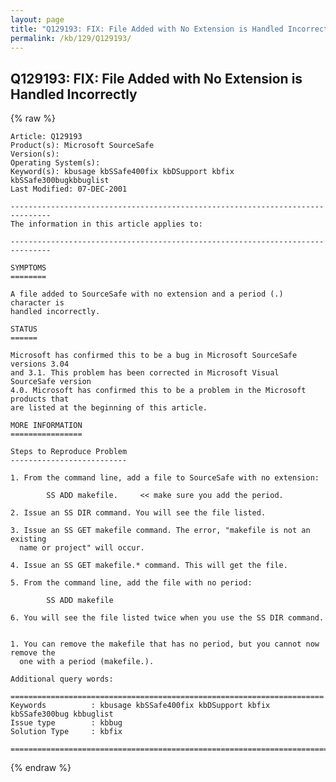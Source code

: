 ```yaml
---
layout: page
title: "Q129193: FIX: File Added with No Extension is Handled Incorrectly"
permalink: /kb/129/Q129193/
---
```


## Q129193: FIX: File Added with No Extension is Handled Incorrectly

{% raw %}

	Article: Q129193
	Product(s): Microsoft SourceSafe
	Version(s): 
	Operating System(s): 
	Keyword(s): kbusage kbSSafe400fix kbDSupport kbfix kbSSafe300bugkbbuglist
	Last Modified: 07-DEC-2001
	
	-------------------------------------------------------------------------------
	The information in this article applies to:
	
	-------------------------------------------------------------------------------
	
	SYMPTOMS
	========
	
	A file added to SourceSafe with no extension and a period (.) character is
	handled incorrectly.
	
	STATUS
	======
	
	Microsoft has confirmed this to be a bug in Microsoft SourceSafe versions 3.04
	and 3.1. This problem has been corrected in Microsoft Visual SourceSafe version
	4.0. Microsoft has confirmed this to be a problem in the Microsoft products that
	are listed at the beginning of this article.
	
	MORE INFORMATION
	================
	
	Steps to Reproduce Problem
	--------------------------
	
	1. From the command line, add a file to SourceSafe with no extension:
	
	        SS ADD makefile.     << make sure you add the period.
	
	2. Issue an SS DIR command. You will see the file listed.
	
	3. Issue an SS GET makefile command. The error, "makefile is not an existing
	  name or project" will occur.
	
	4. Issue an SS GET makefile.* command. This will get the file.
	
	5. From the command line, add the file with no period:
	
	        SS ADD makefile
	
	6. You will see the file listed twice when you use the SS DIR command.
	
	
	1. You can remove the makefile that has no period, but you cannot now remove the
	  one with a period (makefile.).
	
	Additional query words:
	
	======================================================================
	Keywords          : kbusage kbSSafe400fix kbDSupport kbfix kbSSafe300bug kbbuglist
	Issue type        : kbbug
	Solution Type     : kbfix
	
	=============================================================================
	

{% endraw %}
